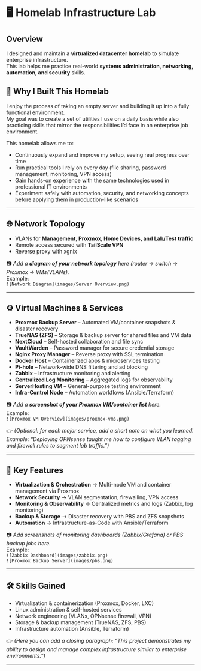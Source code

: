 # 🖥️ Homelab Infrastructure Lab

## Overview
I designed and maintain a **virtualized datacenter homelab** to simulate enterprise infrastructure.  
This lab helps me practice real-world **systems administration, networking, automation, and security** skills.

## 🎯 Why I Built This Homelab

I enjoy the process of taking an empty server and building it up into a fully functional environment.  
My goal was to create a set of utilities I use on a daily basis while also practicing skills that mirror the responsibilities I’d face in an enterprise job environment.  

This homelab allows me to:
- Continuously expand and improve my setup, seeing real progress over time  
- Run practical tools I rely on every day (file sharing, password management, monitoring, VPN access)  
- Gain hands-on experience with the same technologies used in professional IT environments  
- Experiment safely with automation, security, and networking concepts before applying them in production-like scenarios  

---

## 🌐 Network Topology

- VLANs for **Management, Proxmox, Home Devices, and Lab/Test traffic**  
- Remote access secured with **TailScale VPN**
- Reverse proxy with xgnix

📷 *Add a **diagram of your network topology** here (router → switch → Proxmox → VMs/VLANs).*  
Example:  
`![Network Diagram](images/Server Overview.png)`

---

## ⚙️ Virtual Machines & Services
- **Proxmox Backup Server** – Automated VM/container snapshots & disaster recovery  
- **TrueNAS (ZFS)** – Storage & backup server for shared files and VM data  
- **NextCloud** – Self-hosted collaboration and file sync  
- **VaultWarden** – Password manager for secure credential storage  
- **Nginx Proxy Manager** – Reverse proxy with SSL termination  
- **Docker Host** – Containerized apps & microservices testing  
- **Pi-hole** – Network-wide DNS filtering and ad blocking  
- **Zabbix** – Infrastructure monitoring and alerting  
- **Centralized Log Monitoring** – Aggregated logs for observability  
- **ServerHosting VM** – General-purpose testing environment  
- **Infra-Control Node** – Automation workflows (Ansible/Terraform)

📷 *Add a **screenshot of your Proxmox VM/container list** here.*  
Example:  
`![Proxmox VM Overview](images/proxmox-vms.png)`

👉 *(Optional: for each major service, add a short note on what you learned. Example: “Deploying OPNsense taught me how to configure VLAN tagging and firewall rules to segment lab traffic.”)*

---

## 🔑 Key Features
- **Virtualization & Orchestration** → Multi-node VM and container management via Proxmox  
- **Network Security** → VLAN segmentation, firewalling, VPN access  
- **Monitoring & Observability** → Centralized metrics and logs (Zabbix, log monitoring)  
- **Backup & Storage** → Disaster recovery with PBS and ZFS snapshots  
- **Automation** → Infrastructure-as-Code with Ansible/Terraform

📷 *Add screenshots of monitoring dashboards (Zabbix/Grafana) or PBS backup jobs here.*  
Example:  
`![Zabbix Dashboard](images/zabbix.png)`  
`![Proxmox Backup Server](images/pbs.png)`

---

## 🛠️ Skills Gained
- Virtualization & containerization (Proxmox, Docker, LXC)  
- Linux administration & self-hosted services  
- Network engineering (VLANs, OPNsense firewall, VPN)  
- Storage & backup management (TrueNAS, ZFS, PBS)  
- Infrastructure automation (Ansible, Terraform)

👉 *(Here you can add a closing paragraph: “This project demonstrates my ability to design and manage complex infrastructure similar to enterprise environments.”)*

---
